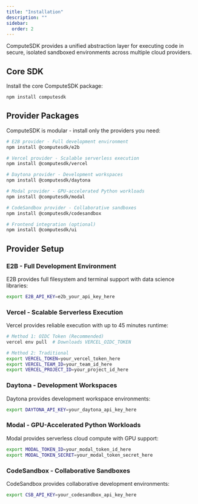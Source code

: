 ```yaml
---
title: "Installation"
description: ""
sidebar:
  order: 2
---
```


ComputeSDK provides a unified abstraction layer for executing code in secure, isolated sandboxed environments across multiple cloud providers.

## Core SDK

Install the core ComputeSDK package:

```bash
npm install computesdk
```

## Provider Packages

ComputeSDK is modular - install only the providers you need:

```bash
# E2B provider - Full development environment
npm install @computesdk/e2b

# Vercel provider - Scalable serverless execution  
npm install @computesdk/vercel

# Daytona provider - Development workspaces
npm install @computesdk/daytona

# Modal provider - GPU-accelerated Python workloads
npm install @computesdk/modal

# CodeSandbox provider - Collaborative sandboxes
npm install @computesdk/codesandbox

# Frontend integration (optional)
npm install @computesdk/ui
```

## Provider Setup

### E2B - Full Development Environment

E2B provides full filesystem and terminal support with data science libraries:

```bash
export E2B_API_KEY=e2b_your_api_key_here
```

### Vercel - Scalable Serverless Execution

Vercel provides reliable execution with up to 45 minutes runtime:

```bash
# Method 1: OIDC Token (Recommended)
vercel env pull  # Downloads VERCEL_OIDC_TOKEN

# Method 2: Traditional
export VERCEL_TOKEN=your_vercel_token_here
export VERCEL_TEAM_ID=your_team_id_here
export VERCEL_PROJECT_ID=your_project_id_here
```

### Daytona - Development Workspaces

Daytona provides development workspace environments:

```bash
export DAYTONA_API_KEY=your_daytona_api_key_here
```

### Modal - GPU-Accelerated Python Workloads

Modal provides serverless cloud compute with GPU support:

```bash
export MODAL_TOKEN_ID=your_modal_token_id_here
export MODAL_TOKEN_SECRET=your_modal_token_secret_here
```

### CodeSandbox - Collaborative Sandboxes

CodeSandbox provides collaborative development environments:

```bash
export CSB_API_KEY=your_codesandbox_api_key_here
```